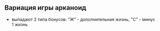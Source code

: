 ## Вариация игры арканоид
- выпадают 2 типа бонусов: "Ж" - дополнительная жизнь, "С" - минус 1 жизнь
